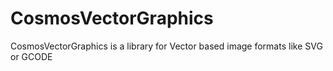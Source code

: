 # CosmosVectorGraphics
CosmosVectorGraphics is a library for Vector based image formats like SVG or GCODE
